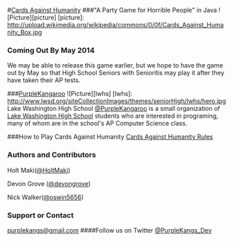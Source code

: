 #[Cards Against Humanity](http://cardsagainsthumanity.com/)
###"A Party Game for Horrible People" in Java
![Picture][picture]
[picture]: http://upload.wikimedia.org/wikipedia/commons/0/0f/Cards_Against_Humanity_Box.jpg
### Coming Out By May 2014
We may be able to release this game earlier, but we hope to have the game out by May so that High School Seniors with Senioritis may play it after they have taken their AP tests.

###[PurpleKangaroo](https://github.com/PurpleKangaroo)
![Picture][lwhs]
[lwhs]: http://www.lwsd.org/siteCollectionImages/themes/seniorHigh/lwhs/hero.jpg
Lake Washington High School
[@PurpleKangaroo](https://github.com/PurpleKangaroo) is a small organization of [Lake Washington High School](http://www.lwsd.org/school/lwhs/Pages/default.aspx) students who are interested in programing, many of whom are in the school's AP Computer Science class.

###How to Play Cards Against Humanity
[Cards Against Humanity Rules](http://s3.amazonaws.com/cah/CAH_Rules.pdf)

### Authors and Contributors
Holt Maki([@HoltMaki](https://github.com/HoltMaki))

Devon Grove ([@devongrove](https://github.com/devongrove))

Nick Walker([@oswin5656](https://github.com/oswin5656))

### Support or Contact
purplekangs@gmail.com
####Follow us on Twitter [@PurpleKangs_Dev](https://twitter.com/PurpleKangs_Dev)
